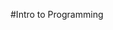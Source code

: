 #Intro to Programming 
<!-- Programming History  -->
<!-- Binary System -->
<!-- Base2  , Base8 , Base16 -->
<!-- Machine Lang , Assembly Lang , HighLevel Lang -->

